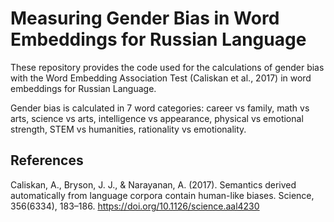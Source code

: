 # Measuring Gender Bias in Word Embeddings for Russian Language
These repository provides the code used for the calculations of gender bias with the Word Embedding Association Test (Caliskan et al., 2017) in word embeddings for Russian Language. 

Gender bias is calculated in 7 word categories: career vs family, math vs arts, science vs arts, intelligence vs appearance, physical vs emotional strength, STEM vs humanities, rationality vs emotionality.

## References
Caliskan, A., Bryson, J. J., & Narayanan, A. (2017). Semantics derived automatically from language corpora contain human-like biases. Science, 356(6334), 183–186. https://doi.org/10.1126/science.aal4230

